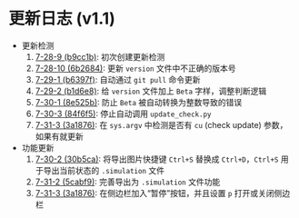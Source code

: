 # 更新日志 (v1.1)

- 更新检测
  1. [7-28-9 (b9cc1b)](https://github.com/dddddgz/star-motion-simulate/commit/b9cc1b): 初次创建更新检测
  2. [7-28-10 (6b2684)](https://github.com/dddddgz/star-motion-simulate/commit/6b2684): 更新 `version` 文件中不正确的版本号
  3. [7-29-1 (b6397f)](https://github.com/dddddgz/star-motion-simulate/commit/b6397f): 自动通过 `git pull` 命令更新
  4. [7-29-2 (b1d6e8)](https://github.com/dddddgz/star-motion-simulate/commit/b1d6e8): 给 `version` 文件加上 `Beta` 字样，调整判断逻辑
  5. [7-30-1 (8e525b)](https://github.com/dddddgz/star-motion-simulate/commit/8e525b): 防止 `Beta` 被自动转换为整数导致的错误
  6. [7-30-3 (84f6f5)](https://github.com/dddddgz/star-motion-simulate/commit/84fbf5): 停止自动调用 `update_check.py`
  7. [7-31-3 (3a1876)](https://github.com/dddddgz/star-motion-simulate/commit/3a1876): 在 `sys.argv` 中检测是否有 `cu` (check update) 参数，如果有就更新
- 功能更新
  1. [7-30-2 (30b5ca)](https://github.com/dddddgz/star-motion-simulate/commit/30b5ca): 将导出图片快捷键 `Ctrl+S` 替换成 `Ctrl+D`，`Ctrl+S` 用于导出当前状态的 `.simulation` 文件
  2. [7-31-2 (5cabf9)](https://github.com/dddddgz/star-motion-simulate/commit/5cabf9): 完善导出为 `.simulation` 文件功能
  3. [7-31-3 (3a1876)](https://github.com/dddddgz/star-motion-simulate/commit/3a1876): 在侧边栏加入“暂停”按钮，并且设置 `p` 打开或关闭侧边栏
